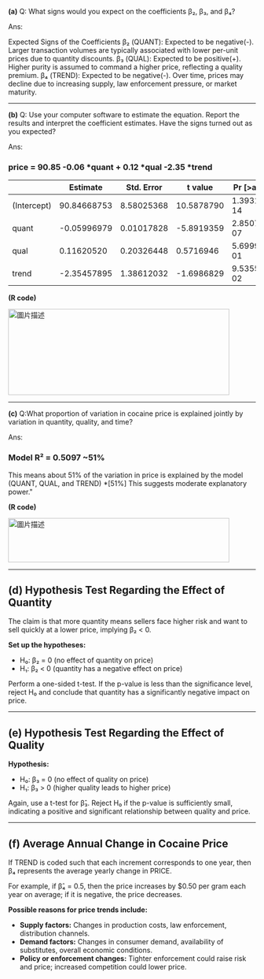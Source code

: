 **(a)** 
Q: What signs would you expect on the coefficients β₂, β₃, and β₄?

Ans:

Expected Signs of the Coefficients
β₂ (QUANT): Expected to be negative(-). Larger transaction volumes are typically associated with lower per-unit prices due to quantity discounts.
β₃ (QUAL): Expected to be positive(+). Higher purity is assumed to command a higher price, reflecting a quality premium.
β₄ (TREND): Expected to be negative(-). Over time, prices may decline due to increasing supply, law enforcement pressure, or market maturity.

---

**(b)** 
Q: Use your computer software to estimate the equation. Report the results and interpret the coefficient estimates. Have the signs turned out as you expected?

Ans:
### price = 90.85 -0.06 *quant + 0.12 *qual -2.35 *trend 

|              |   Estimate   |  Std. Error  |   t value   |      Pr [>abs(t)]      |
|--------------|--------------|--------------|-------------|--------------------|
| (Intercept)  | 90.84668753  | 8.58025368   | 10.5878790  | 1.393119e-14       |
| quant        | -0.05996979  | 0.01017828   | -5.8919359  | 2.850720e-07       |
| qual         | 0.11620520   | 0.20326448   | 0.5716946   | 5.699920e-01       |
| trend        | -2.35457895  | 1.38612032   | -1.6986829  | 9.535543e-02       |

**(R code)**

<img src="https://github.com/user-attachments/assets/9571d4f4-4dbd-4ebc-ac6f-2300f424d08c" alt="圖片描述" width="450" height="175" />

---

**(c)**
Q:What proportion of variation in cocaine price is explained jointly by variation in quantity, quality, and time?

Ans:
### Model R² = 0.5097 ~51%

This means about 51% of the variation in price is explained by the model (QUANT, QUAL, and TREND)
*[51%] This suggests moderate explanatory power."

**(R code)**

<img src="https://github.com/user-attachments/assets/63983d8b-2754-49da-abbd-86e16943733f" alt="圖片描述" width="450" height="90" />

---

## (d) Hypothesis Test Regarding the Effect of Quantity

The claim is that more quantity means sellers face higher risk and want to sell quickly at a lower price, implying β₂ < 0.

**Set up the hypotheses:**
- H₀: β₂ = 0 (no effect of quantity on price)
- H₁: β₂ < 0 (quantity has a negative effect on price)

Perform a one-sided t-test. If the p-value is less than the significance level, reject H₀ and conclude that quantity has a significantly negative impact on price.

---

## (e) Hypothesis Test Regarding the Effect of Quality

**Hypothesis:**
- H₀: β₃ = 0 (no effect of quality on price)
- H₁: β₃ > 0 (higher quality leads to higher price)

Again, use a t-test for β̂₃. Reject H₀ if the p-value is sufficiently small, indicating a positive and significant relationship between quality and price.

---

## (f) Average Annual Change in Cocaine Price

If TREND is coded such that each increment corresponds to one year, then β₄ represents the average yearly change in PRICE.

For example, if β̂₄ = 0.5, then the price increases by $0.50 per gram each year on average; if it is negative, the price decreases.

**Possible reasons for price trends include:**
- **Supply factors:** Changes in production costs, law enforcement, distribution channels.
- **Demand factors:** Changes in consumer demand, availability of substitutes, overall economic conditions.
- **Policy or enforcement changes:** Tighter enforcement could raise risk and price; increased competition could lower price.

